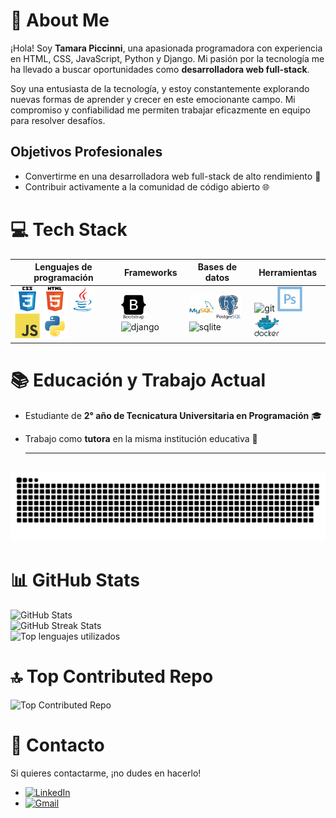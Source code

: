 # 💫 About Me

¡Hola! Soy **Tamara Piccinni**, una apasionada programadora con experiencia en HTML, CSS, JavaScript, Python y Django. Mi pasión por la tecnología me ha llevado a buscar oportunidades como **desarrolladora web full-stack**.

Soy una entusiasta de la tecnología, y estoy constantemente explorando nuevas formas de aprender y crecer en este emocionante campo. Mi compromiso y confiabilidad me permiten trabajar eficazmente en equipo para resolver desafíos.

## Objetivos Profesionales

* Convertirme en una desarrolladora web full-stack de alto rendimiento 🚀
* Contribuir activamente a la comunidad de código abierto 🌐


# 💻 Tech Stack

| Lenguajes de programación | Frameworks | Bases de datos | Herramientas |
|--------------------------|------------|---------------|-------------|
| <img src="https://raw.githubusercontent.com/devicons/devicon/master/icons/css3/css3-original-wordmark.svg" alt="css3" width="40" height="40"/> <img src="https://raw.githubusercontent.com/devicons/devicon/master/icons/html5/html5-original-wordmark.svg" alt="html5" width="40" height="40"/> <img src="https://raw.githubusercontent.com/devicons/devicon/master/icons/java/java-original.svg" alt="java" width="40" height="40"/> <img src="https://raw.githubusercontent.com/devicons/devicon/master/icons/javascript/javascript-original.svg" alt="javascript" width="40" height="40"/> <img src="https://raw.githubusercontent.com/devicons/devicon/master/icons/python/python-original.svg" alt="python" width="40" height="40"/> | <img src="https://raw.githubusercontent.com/devicons/devicon/master/icons/bootstrap/bootstrap-plain-wordmark.svg" alt="bootstrap" width="40" height="40"/> <img src="https://cdn.worldvectorlogo.com/logos/django.svg" alt="django" width="40" height="40"/> | <img src="https://raw.githubusercontent.com/devicons/devicon/master/icons/mysql/mysql-original-wordmark.svg" alt="mysql" width="40" height="40"/> <img src="https://raw.githubusercontent.com/devicons/devicon/master/icons/postgresql/postgresql-original-wordmark.svg" alt="postgresql" width="40" height="40"/> <img src="https://www.vectorlogo.zone/logos/sqlite/sqlite-icon.svg" alt="sqlite" width="40" height="40"/> | <img src="https://www.vectorlogo.zone/logos/git-scm/git-scm-icon.svg" alt="git" width="40" height="40"/> <img src="https://raw.githubusercontent.com/devicons/devicon/master/icons/photoshop/photoshop-line.svg" alt="photoshop" width="40" height="40"/> <img src="https://raw.githubusercontent.com/devicons/devicon/master/icons/docker/docker-original-wordmark.svg" alt="docker" width="40" height="40"/> |

# 📚 Educación y Trabajo Actual

* Estudiante de **2° año de Tecnicatura Universitaria en Programación** 🎓
* Trabajo como **tutora** en la misma institución educativa 📖

  ---
![Snake animation](https://github.com/TamaraPiccinni/TamaraPiccinni/blob/output/github-contribution-grid-snake-dark.svg)
--- 

# 📊 GitHub Stats

![GitHub Stats](https://github-readme-stats.vercel.app/api?username=TamaraPiccinni&theme=dark&hide_border=false&include_all_commits=false&count_private=false)<br/>
![GitHub Streak Stats](https://github-readme-streak-stats.herokuapp.com/?user=TamaraPiccinni&theme=dark&hide_border=false)<br/>
![Top lenguajes utilizados](https://github-readme-stats.vercel.app/api/top-langs/?username=TamaraPiccinni&theme=dark&hide_border=false&include_all_commits=false&count_private=false&layout=compact)

# 🔝 Top Contributed Repo

![Top Contributed Repo](https://github-contributor-stats.vercel.app/api?username=TamaraPiccinni&limit=5&theme=dark&combine_all_yearly_contributions=true)

# 📧 Contacto

Si quieres contactarme, ¡no dudes en hacerlo!

* [<img src="https://img.icons8.com/color/48/000000/linkedin.png" alt="LinkedIn" width="30" height="30"/>](https://www.linkedin.com/in/tamara-piccinni/)
* [<img src="https://img.icons8.com/color/48/000000/gmail-new.png" alt="Gmail" width="30" height="30"/>](mailto:tamarapiccinni@gmail.com)






